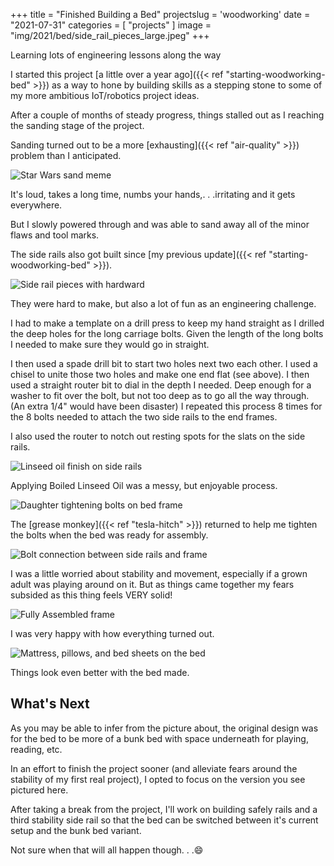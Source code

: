 +++
title = "Finished Building a Bed"
projectslug = 'woodworking'
date = "2021-07-31"
categories = [ "projects" ]
image = "img/2021/bed/side_rail_pieces_large.jpeg"
+++

Learning lots of engineering lessons along the way
<!--more-->

I started this project [a little over a year ago]({{< ref "starting-woodworking-bed" >}}) as a way to hone by building skills as a
stepping stone to some of my more ambitious IoT/robotics project ideas.

After a couple of months of steady progress, things stalled out as I reaching the sanding stage of the project.

Sanding turned out to be a more [exhausting]({{< ref "air-quality" >}}) problem than I anticipated.

![Star Wars sand meme](https://media.giphy.com/media/2vn7P7XMjgeIM/giphy.gif)

It's loud, takes a long time, numbs your hands,. . .irritating and it gets everywhere.

But I slowly powered through and was able to sand away all of the minor flaws and tool marks.

The side rails also got built since [my previous update]({{< ref "starting-woodworking-bed" >}}).

![Side rail pieces with hardward](/img/2021/bed/side_rail_pieces.jpeg)

They were hard to make, but also a lot of fun as an engineering challenge.

I had to make a template on a drill press to keep my hand straight as I drilled the deep holes for the long carriage bolts.
Given the length of the long bolts I needed to make sure they would go in straight.

I then used a spade drill bit to start two holes next two each other. I used a chisel to unite those two holes and make one end
flat (see above). I then used a straight router bit to dial in the depth I needed. Deep enough for a washer to fit over the bolt,
but not too deep as to go all the way through. (An extra 1/4" would have been disaster) I repeated this process 8 times for the 8
bolts needed to attach the two side rails to the end frames.

I also used the router to notch out resting spots for the slats on the side rails.

![Linseed oil finish on side rails](/img/2021/bed/adding_finish.jpeg)

Applying Boiled Linseed Oil was a messy, but enjoyable process.

![Daughter tightening bolts on bed frame](/img/2021/bed/assembling_the_bed.gif)

The [grease monkey]({{< ref "tesla-hitch" >}}) returned to help me tighten the bolts when the bed was ready for assembly.

![Bolt connection between side rails and frame](/img/2021/bed/corner_joint_assembled.jpeg)

I was a little worried about stability and movement, especially if a grown adult was playing around on it. But as things came
together my fears subsided as this thing feels VERY solid!

![Fully Assembled frame](/img/2021/bed/finished_frame.jpeg)

I was very happy with how everything turned out.

![Mattress, pillows, and bed sheets on the bed](/img/2021/bed/the_bed_is_made.jpeg)

Things look even better with the bed made.

## What's Next

As you may be able to infer from the picture about, the original design was for the bed to be more of a bunk bed with space 
underneath for playing, reading, etc.

In an effort to finish the project sooner (and alleviate fears around the stability of my first real project), I opted to focus on
the version you see pictured here.

After taking a break from the project, I'll work on building safely rails and a third stability side rail so that the bed can be
switched between it's current setup and the bunk bed variant.

Not sure when that will all happen though. . .:smile:
